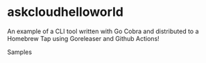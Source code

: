# askcloudhelloworld

An example of a CLI tool written with Go Cobra and distributed to a Homebrew Tap using Goreleaser and Github Actions!

Samples